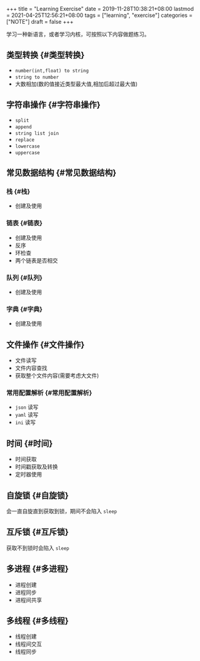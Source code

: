 +++
title = "Learning Exercise"
date = 2019-11-28T10:38:21+08:00
lastmod = 2021-04-25T12:56:21+08:00
tags = ["learning", "exercise"]
categories = ["NOTE"]
draft = false
+++

学习一种新语言，或者学习内核，可按照以下内容做题练习。


## 类型转换 {#类型转换}

-   `number(int,float) to string`
-   `string to number`
-   大数相加(数的值接近类型最大值,相加后超过最大值)


## 字符串操作 {#字符串操作}

-   `split`
-   `append`
-   `string list join`
-   `replace`
-   `lowercase`
-   `uppercase`


## 常见数据结构 {#常见数据结构}


### 栈 {#栈}

-   创建及使用


### 链表 {#链表}

-   创建及使用
-   反序
-   环检查
-   两个链表是否相交


### 队列 {#队列}

-   创建及使用


### 字典 {#字典}

-   创建及使用


## 文件操作 {#文件操作}

-   文件读写
-   文件内容查找
-   获取整个文件内容(需要考虑大文件)


### 常用配置解析 {#常用配置解析}

-   `json` 读写
-   `yaml` 读写
-   `ini` 读写


## 时间 {#时间}

-   时间获取
-   时间戳获取及转换
-   定时器使用


## 自旋锁 {#自旋锁}

会一直自旋直到获取到锁，期间不会陷入 `sleep`


## 互斥锁 {#互斥锁}

获取不到锁时会陷入 `sleep`


## 多进程 {#多进程}

-   进程创建
-   进程同步
-   进程间共享


## 多线程 {#多线程}

-   线程创建
-   线程间交互
-   线程同步
